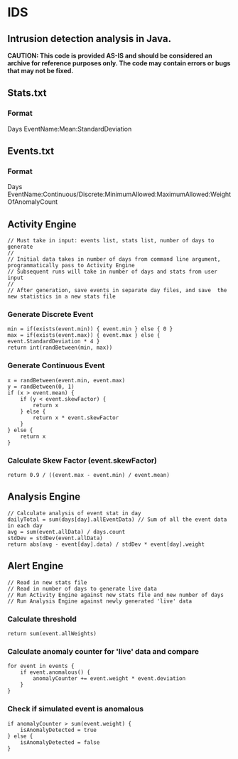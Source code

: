 # IDS
## Intrusion detection analysis in Java.

**CAUTION: This code is provided AS-IS and should be considered an archive for reference purposes only. The code may contain errors or bugs that may not be fixed.**

## Stats.txt

### Format
Days
EventName:Mean:StandardDeviation

## Events.txt

### Format
Days
EventName:Continuous/Discrete:MinimumAllowed:MaximumAllowed:WeightOfAnomalyCount

## Activity Engine
    
    // Must take in input: events list, stats list, number of days to generate
    //
    // Initial data takes in number of days from command line argument, programmatically pass to Activity Engine
    // Subsequent runs will take in number of days and stats from user input
    //
    // After generation, save events in separate day files, and save  the new statistics in a new stats file

### Generate Discrete Event

    min = if(exists(event.min)) { event.min } else { 0 }
    max = if(exists(event.max)) { event.max } else { event.StandardDeviation * 4 }
    return int(randBetween(min, max))

### Generate Continuous Event
    
    x = randBetween(event.min, event.max)
    y = randBetween(0, 1)
    if (x > event.mean) {
        if (y < event.skewFactor) {
            return x
        } else {
            return x * event.skewFactor
        }
    } else {
        return x
    }

### Calculate Skew Factor (event.skewFactor)
    
    return 0.9 / ((event.max - event.min) / event.mean)

## Analysis Engine
    
    // Calculate analysis of event stat in day
    dailyTotal = sum(days[day].allEventData) // Sum of all the event data in each day
    avg = sum(event.allData) / days.count
    stdDev = stdDev(event.allData)
    return abs(avg - event[day].data) / stdDev * event[day].weight

## Alert Engine
    
    // Read in new stats file
    // Read in number of days to generate live data
    // Run Activity Engine against new stats file and new number of days
    // Run Analysis Engine against newly generated 'live' data
    
### Calculate threshold
    
    return sum(event.allWeights)
    
### Calculate anomaly counter for 'live' data and compare
    
    for event in events {
        if event.anomalous() {
            anomalyCounter += event.weight * event.deviation
        }
    }

### Check if simulated event is anomalous

    if anomalyCounter > sum(event.weight) {
        isAnomalyDetected = true
    } else {
        isAnomalyDetected = false
    }
